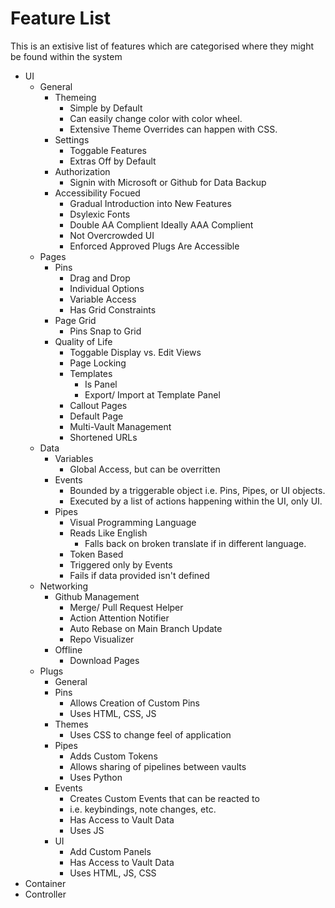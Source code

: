 # Feature List
This is an extisive list of features which are categorised where they might be found within the system

- UI
  - General
    - Themeing
      - Simple by Default
      - Can easily change color with color wheel.
      - Extensive Theme Overrides can happen with CSS.
    - Settings
      - Toggable Features
      - Extras Off by Default
    - Authorization
      - Signin with Microsoft or Github for Data Backup
    - Accessibility Focued
      - Gradual Introduction into New Features
      - Dsylexic Fonts
      - Double AA Complient Ideally AAA Complient
      - Not Overcrowded UI
      - Enforced Approved Plugs Are Accessible
  - Pages
    - Pins
      - Drag and Drop
      - Individual Options
      - Variable Access
      - Has Grid Constraints
    - Page Grid
      - Pins Snap to Grid
    - Quality of Life
      - Toggable Display vs. Edit Views
      - Page Locking
      - Templates
        - Is Panel
        - Export/ Import at Template Panel
      - Callout Pages
      - Default Page
      - Multi-Vault Management
      - Shortened URLs
  - Data
    - Variables
      - Global Access, but can be overritten
    - Events
      - Bounded by a triggerable object i.e. Pins, Pipes, or UI objects.
      - Executed by a list of actions happening within the UI, only UI.
    - Pipes
      - Visual Programming Language
      - Reads Like English
        - Falls back on broken translate if in different language.
      - Token Based
      - Triggered only by Events
      - Fails if data provided isn't defined
  - Networking
    - Github Management 
      - Merge/ Pull Request Helper
      - Action Attention Notifier
      - Auto Rebase on Main Branch Update
      - Repo Visualizer
    - Offline
      - Download Pages
  - Plugs
    - General
    - Pins
      - Allows Creation of Custom Pins
      - Uses HTML, CSS, JS
    - Themes
      - Uses CSS to change feel of application
    - Pipes
      - Adds Custom Tokens
      - Allows sharing of pipelines between vaults
      - Uses Python 
    - Events
      - Creates Custom Events that can be reacted to
      - i.e. keybindings, note changes, etc.
      - Has Access to Vault Data
      - Uses JS
    - UI
      - Add Custom Panels
      - Has Access to Vault Data
      - Uses HTML, JS, CSS 
- Container
- Controller